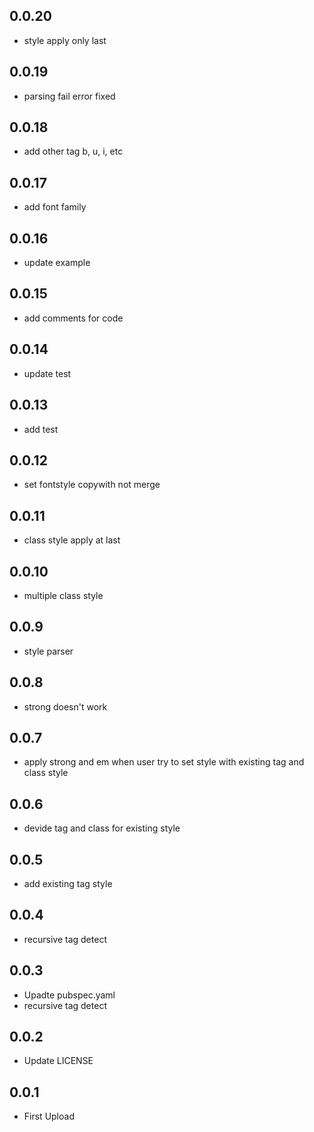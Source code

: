 ## 0.0.20

- style apply only last

## 0.0.19

- parsing fail error fixed

## 0.0.18

- add other tag b, u, i, etc

## 0.0.17

- add font family

## 0.0.16

- update example

## 0.0.15

- add comments for code

## 0.0.14

- update test

## 0.0.13

- add test

## 0.0.12

- set fontstyle copywith not merge

## 0.0.11

- class style apply at last

## 0.0.10

- multiple class style

## 0.0.9

- style parser

## 0.0.8

- strong doesn't work

## 0.0.7

- apply strong and em when user try to set style with existing tag and class style

## 0.0.6

- devide tag and class for existing style

## 0.0.5

- add existing tag style

## 0.0.4

- recursive tag detect

## 0.0.3

- Upadte pubspec.yaml
- recursive tag detect

## 0.0.2

- Update LICENSE

## 0.0.1

- First Upload
